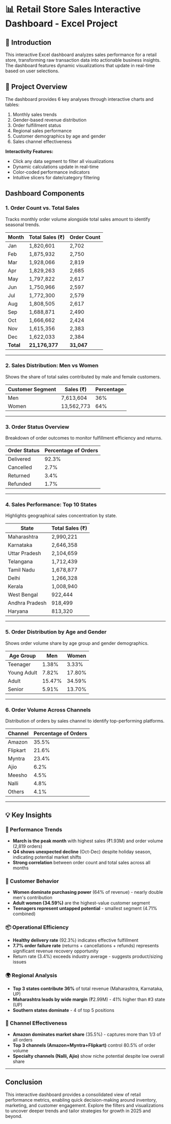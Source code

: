 # 📊 Retail Store Sales Interactive Dashboard - Excel Project

## 📌 Introduction
This interactive Excel dashboard analyzes sales performance for a retail store, transforming raw transaction data into actionable business insights. The dashboard features dynamic visualizations that update in real-time based on user selections.

## 📂 Project Overview
The dashboard provides 6 key analyses through interactive charts and tables:
1. Monthly sales trends
2. Gender-based revenue distribution
3. Order fulfillment status
4. Regional sales performance
5. Customer demographics by age and gender
6. Sales channel effectiveness

**Interactivity Features:**
- Click any data segment to filter all visualizations
- Dynamic calculations update in real-time
- Color-coded performance indicators
- Intuitive slicers for date/category filtering

## Dashboard Components  

### 1. Order Count vs. Total Sales  
Tracks monthly order volume alongside total sales amount to identify seasonal trends.

| Month | Total Sales (₹) | Order Count |
|-------|-----------------|-------------|
| Jan   | 1,820,601       | 2,702       |
| Feb   | 1,875,932       | 2,750       |
| Mar   | 1,928,066       | 2,819       |
| Apr   | 1,829,263       | 2,685       |
| May   | 1,797,822       | 2,617       |
| Jun   | 1,750,966       | 2,597       |
| Jul   | 1,772,300       | 2,579       |
| Aug   | 1,808,505       | 2,617       |
| Sep   | 1,688,871       | 2,490       |
| Oct   | 1,666,662       | 2,424       |
| Nov   | 1,615,356       | 2,383       |
| Dec   | 1,622,033       | 2,384       |
| **Total** | **21,176,377** | **31,047** |

---

### 2. Sales Distribution: Men vs Women  
Shows the share of total sales contributed by male and female customers.

| Customer Segment | Sales (₹)    | Percentage |
|------------------|--------------|------------|
| Men              | 7,613,604    | 36%        |
| Women            | 13,562,773   | 64%        |

---

### 3. Order Status Overview  
Breakdown of order outcomes to monitor fulfillment efficiency and returns.

| Order Status | Percentage of Orders |
|--------------|----------------------|
| Delivered    | 92.3%                |
| Cancelled    | 2.7%                 |
| Returned     | 3.4%                 |
| Refunded     | 1.7%                 |

---

### 4. Sales Performance: Top 10 States  
Highlights geographical sales concentration by state.

| State            | Total Sales (₹) |
|------------------|-----------------|
| Maharashtra      | 2,990,221       |
| Karnataka        | 2,646,358       |
| Uttar Pradesh    | 2,104,659       |
| Telangana        | 1,712,439       |
| Tamil Nadu       | 1,678,877       |
| Delhi            | 1,266,328       |
| Kerala           | 1,008,940       |
| West Bengal      |   922,444       |
| Andhra Pradesh   |   918,499       |
| Haryana          |   813,320       |

---

### 5. Order Distribution by Age and Gender  
Shows order volume share by age group and gender demographics.

| Age Group    | Men    | Women  |
|--------------|--------|--------|
| Teenager     | 1.38%  | 3.33%  |
| Young Adult  | 7.82%  | 17.80% |
| Adult        | 15.47% | 34.59% |
| Senior       | 5.91%  | 13.70% |

---

### 6. Order Volume Across Channels  
Distribution of orders by sales channel to identify top-performing platforms.

| Channel   | Percentage of Orders |
|-----------|----------------------|
| Amazon    | 35.5%                |
| Flipkart  | 21.6%                |
| Myntra    | 23.4%                |
| Ajio      | 6.2%                 |
| Meesho    | 4.5%                 |
| Nalli     | 4.8%                 |
| Others    | 4.1%                 |

---

## 💡 Key Insights

### 🚀 Performance Trends
- **March is the peak month** with highest sales (₹1.93M) and order volume (2,819 orders)
- **Q4 shows unexpected decline** (Oct-Dec) despite holiday season, indicating potential market shifts
- **Strong correlation** between order count and total sales across all months

### 👥 Customer Behavior
- **Women dominate purchasing power** (64% of revenue) - nearly double men's contribution
- **Adult women (34.59%)** are the highest-value customer segment
- **Teenagers represent untapped potential** - smallest segment (4.71% combined)

### 📦 Operational Efficiency
- **Healthy delivery rate** (92.3%) indicates effective fulfillment
- **7.7% order failure rate** (returns + cancellations + refunds) represents significant revenue recovery opportunity
- Return rate (3.4%) exceeds industry average - suggests product/sizing issues

### 🌍 Regional Analysis
- **Top 3 states contribute 36%** of total revenue (Maharashtra, Karnataka, UP)
- **Maharashtra leads by wide margin** (₹2.99M) - 41% higher than #3 state (UP)
- **Southern states dominate** - 4 of top 5 positions

### 📱 Channel Effectiveness
- **Amazon dominates market share** (35.5%) - captures more than 1/3 of all orders
- **Top 3 channels (Amazon+Myntra+Flipkart)** control 80.5% of order volume
- **Specialty channels (Nalli, Ajio)** show niche potential despite low overall share

---

## Conclusion  
This interactive dashboard provides a consolidated view of retail performance metrics, enabling quick decision-making around inventory, marketing, and customer engagement. Explore the filters and visualizations to uncover deeper trends and tailor strategies for growth in 2025 and beyond.

